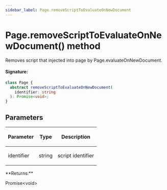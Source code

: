 ```yaml
---
sidebar_label: Page.removeScriptToEvaluateOnNewDocument
---
```


# Page.removeScriptToEvaluateOnNewDocument() method

Removes script that injected into page by Page.evaluateOnNewDocument.

#### Signature:

```typescript
class Page {
  abstract removeScriptToEvaluateOnNewDocument(
    identifier: string
  ): Promise<void>;
}
```

## Parameters

<table><thead><tr><th>

Parameter

</th><th>

Type

</th><th>

Description

</th></tr></thead>
<tbody><tr><td>

identifier

</td><td>

string

</td><td>

script identifier

</td></tr>
</tbody></table>
**Returns:**

Promise&lt;void&gt;
